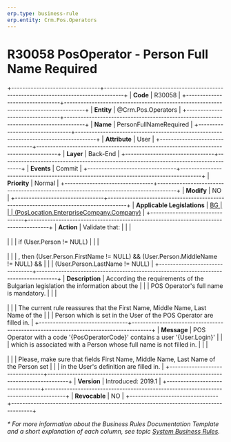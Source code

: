 ```yaml
---
erp.type: business-rule
erp.entity: Crm.Pos.Operators
---
```


# R30058 PosOperator - Person Full Name Required
+--------------------------------+-------------------------------------------------------------------------------------+
| **Code**                       | R30058                                                                              |
+--------------------------------+-------------------------------------------------------------------------------------+
| **Entity**                     | @Crm.Pos.Operators                                                                  |
+--------------------------------+-------------------------------------------------------------------------------------+
| **Name**                       | PersonFullNameRequired                                                              |
+--------------------------------+-------------------------------------------------------------------------------------+
| **Attribute**                  | User                                                                                |
+--------------------------------+-------------------------------------------------------------------------------------+
| **Layer**                      | Back-End                                                                            |
+--------------------------------+-------------------------------------------------------------------------------------+
| **Events**                     | Commit                                                                              |
+--------------------------------+-------------------------------------------------------------------------------------+
| **Priority**                   | Normal                                                                              |
+--------------------------------+-------------------------------------------------------------------------------------+
| **Modify**                     | NO                                                                                  |
+--------------------------------+-------------------------------------------------------------------------------------+
| **Applicable Legislations**    | [BG                                                                                 |
|                                | (PosLocation.EnterpriseCompany.Company)](xref:applicable-legislations)              |
+--------------------------------+-------------------------------------------------------------------------------------+
| **Action**                     | Validate that:                                                                      |
|                                | <br/><br/>                                                                          |
|                                | if (User.Person != NULL)                                                            |
|                                | <br/><br/>                                                                          |
|                                | , then (User.Person.FirstName != NULL) && (User.Person.MiddleName != NULL) &&       |
|                                | (User.Person.LastName != NULL)                                                      |
+--------------------------------+-------------------------------------------------------------------------------------+
| **Description**                | According the requirements of the Bulgarian legislation the information about the   |
|                                | POS Operator\'s full name is mandatory.                                             |
|                                | <br/><br/>                                                                          |
|                                | The current rule reassures that the First Name, Middle Name, Last Name of the       |
|                                | Person which is set in the User of the POS Operator are filled in.                  |
+--------------------------------+-------------------------------------------------------------------------------------+
| **Message**                    | POS Operator with a code \'{PosOperatorCode}\' contains a user \'{User.Login}\'     |
|                                | which is associated with a Person whose full name is not filled in.                 |
|                                | <br/><br/>                                                                          |
|                                | Please, make sure that fields First Name, Middle Name, Last Name of the Person set  |
|                                | in the User\'s definition are filled in.                                            |
+--------------------------------+-------------------------------------------------------------------------------------+
| **Version**                    | Introduced: 2019.1                                                                  |
+--------------------------------+-------------------------------------------------------------------------------------+
| **Revocable**                  | NO                                                                                  |
+--------------------------------+-------------------------------------------------------------------------------------+

*\* For more information about the Business Rules Documentation Template and a short explanation of each column, see
topic [System Business Rules](../templates/template-description-system-business-rules.md).*
